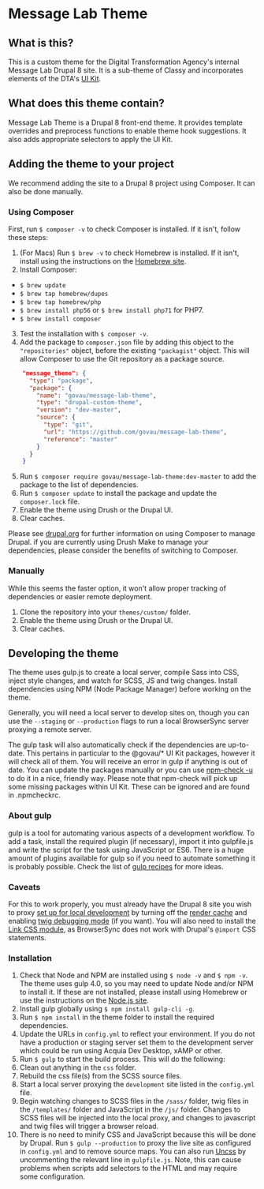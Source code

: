 # Message Lab Theme
## What is this?
This is a custom theme for the Digital Transformation Agency's internal Message Lab Drupal 8 site. It is a sub-theme of Classy and incorporates elements of the DTA's [UI Kit](https://github.com/govau/uikit).

## What does this theme contain?
Message Lab Theme is a Drupal 8 front-end theme. It provides template overrides and preprocess functions to enable theme hook suggestions. It also adds appropriate selectors to apply the UI Kit.

## Adding the theme to your project
We recommend adding the site to a Drupal 8 project using Composer. It can also be done manually.

### Using Composer
First, run `$ composer -v` to check Composer is installed. If it isn't, follow these steps:
1. (For Macs) Run `$ brew -v` to check Homebrew is installed. If it isn't, install using the instructions on the [Homebrew site](https://brew.sh/).
2. Install Composer:
  * `$ brew update`
  * `$ brew tap homebrew/dupes`
  * `$ brew tap homebrew/php`
  * `$ brew install php56` or `$ brew install php71` for PHP7.
  * `$ brew install composer`
3. Test the installation with `$ composer -v`.
4. Add the package to `composer.json` file by adding this object to the `"repositories"` object, before the existing `"packagist"` object. This will allow Composer to use the Git repository as a package source.
```json
    "message_theme": {
      "type": "package",
      "package": {
        "name": "govau/message-lab-theme",
        "type": "drupal-custom-theme",
        "version": "dev-master",
        "source": {
          "type": "git",
          "url": "https://github.com/govau/message-lab-theme",
          "reference": "master"
        }
      }
    }
```
5. Run `$ composer require govau/message-lab-theme:dev-master` to add the package to the list of dependencies.
6. Run `$ composer update` to install the package and update the `composer.lock` file.
7. Enable the theme using Drush or the Drupal UI.
8. Clear caches.

Please see [drupal.org](https://www.drupal.org/docs/develop/using-composer) for further information on using Composer to manage Drupal. if you are currently using Drush Make to manage your dependencies, please consider the benefits of switching to Composer.

### Manually
While this seems the faster option, it won't allow proper tracking of dependencies or easier remote deployment.
1. Clone the repository into your `themes/custom/` folder.
2. Enable the theme using Drush or the Drupal UI.
3. Clear caches.

## Developing the theme
The theme uses gulp.js to create a local server, compile Sass into CSS, inject style changes, and watch for SCSS, JS and twig changes. Install dependencies using NPM (Node Package Manager) before working on the theme.

Generally, you will need a local server to develop sites on, though you can use the `--staging` or `--production` flags to run a local BrowserSync server proxying a remote server.

The gulp task will also automatically check if the dependencies are up-to-date. This pertains in particular to the @govau/* UI Kit packages, however it will check all of them. You will receive an error in gulp if anything is out of date. You can update the packages manually or you can use [npm-check -u](https://github.com/dylang/npm-check) to do it in a nice, friendly way. Please note that npm-check will pick up some missing packages within UI Kit. These can be ignored and are found in .npmcheckrc.

### About gulp

gulp is a tool for automating various aspects of a development workflow. To add a task, install the required plugin (if necessary), import it into gulpfile.js and write the script for the task using JavaScript or ES6. There is a huge amount of plugins available for gulp so if you need to automate something it is probably possible. Check the list of [gulp recipes](https://github.com/gulpjs/gulp/tree/master/docs/recipes) for more ideas.

### Caveats
For this to work properly, you must already have the Drupal 8 site you wish to proxy [set up for local development](https://www.chapterthree.com/blog/how-to-turn-off-drupal-8-caching) by turning off the [render cache](https://api.drupal.org/api/drupal/core!lib!Drupal!Core!Render!theme.api.php/group/theme_render/8.2.x#sec_caching) and enabling [twig debugging mode](https://www.drupal.org/docs/8/theming/twig/debugging-twig-templates) (if you want). You will also need to install the [Link CSS module](https://www.drupal.org/project/link_css), as BrowserSync does not work with Drupal's `@import` CSS statements.

### Installation

1. Check that Node and NPM are installed using `$ node -v` and `$ npm -v`. The theme uses gulp 4.0, so you may need to update Node and/or NPM to install it. If these are not installed, please install using Homebrew or use the instructions on the [Node.js site](https://nodejs.org/en/).
2. Install gulp globally using `$ npm install gulp-cli -g`.
3. Run `$ npm install` in the theme folder to install the required dependencies.
4. Update the URLs in `config.yml` to reflect your environment. If you do not have a production or staging server set them to the development server which could be run using Acquia Dev Desktop, xAMP or other.
5. Run `$ gulp` to start the build process. This will do the following:
  1. Clean out anything in the `css` folder.
  2. Rebuild the css file(s) from the SCSS source files.
  3. Start a local server proxying the `development` site listed in the `config.yml` file.
  4. Begin watching changes to SCSS files in the `/sass/` folder, twig files in the `/templates/` folder and JavaScript in the `/js/` folder. Changes to SCSS files will be injected into the local proxy, and changes to javascript and twig files will trigger a browser reload.
6. There is no need to minify CSS and JavaScript because this will be done by Drupal. Run `$ gulp --production` to proxy the live site as configured in `config.yml` and to remove source maps. You can also run [Uncss](https://github.com/giakki/uncss) by uncommenting the relevant line in `gulpfile.js`. Note, this can cause problems when scripts add selectors to the HTML and may require some configuration.
